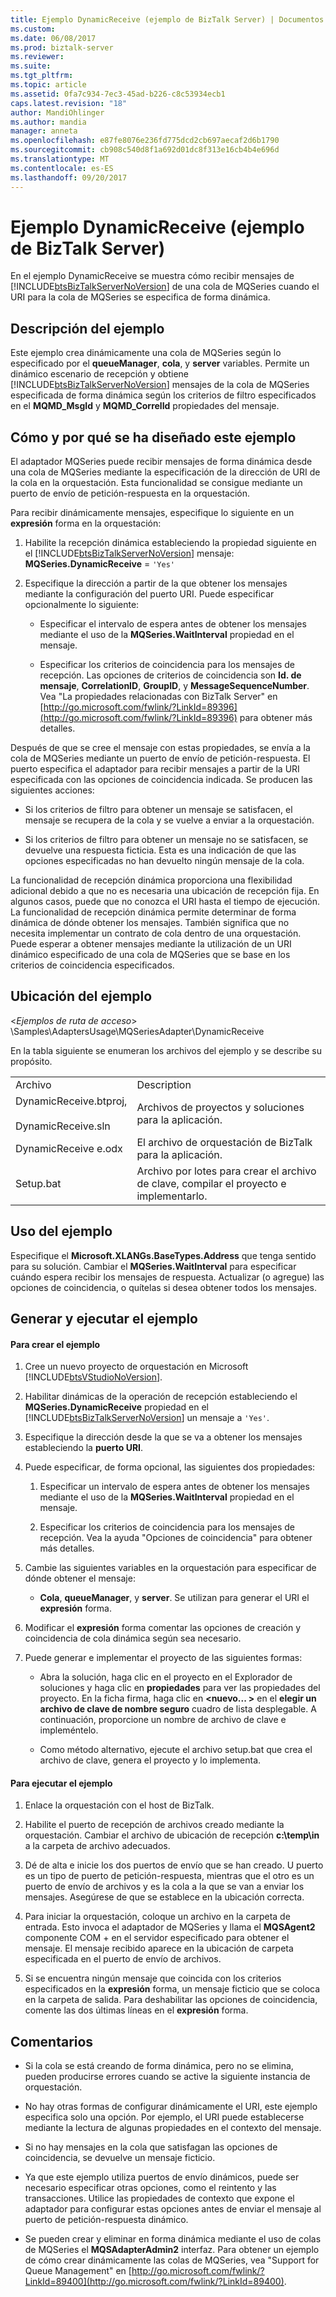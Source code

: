 ```yaml
---
title: Ejemplo DynamicReceive (ejemplo de BizTalk Server) | Documentos de Microsoft
ms.custom: 
ms.date: 06/08/2017
ms.prod: biztalk-server
ms.reviewer: 
ms.suite: 
ms.tgt_pltfrm: 
ms.topic: article
ms.assetid: 0fa7c934-7ec3-45ad-b226-c8c53934ecb1
caps.latest.revision: "18"
author: MandiOhlinger
ms.author: mandia
manager: anneta
ms.openlocfilehash: e87fe8076e236fd775dcd2cb697aecaf2d6b1790
ms.sourcegitcommit: cb908c540d8f1a692d01dc8f313e16cb4b4e696d
ms.translationtype: MT
ms.contentlocale: es-ES
ms.lasthandoff: 09/20/2017
---
```

# <a name="dynamicreceive-sample-biztalk-server-sample"></a>Ejemplo DynamicReceive (ejemplo de BizTalk Server)
En el ejemplo DynamicReceive se muestra cómo recibir mensajes de [!INCLUDE[btsBizTalkServerNoVersion](../includes/btsbiztalkservernoversion-md.md)] de una cola de MQSeries cuando el URI para la cola de MQSeries se especifica de forma dinámica.  
  
## <a name="what-this-sample-does"></a>Descripción del ejemplo  
 Este ejemplo crea dinámicamente una cola de MQSeries según lo especificado por el **queueManager**, **cola**, y **server** variables. Permite un dinámico escenario de recepción y obtiene [!INCLUDE[btsBizTalkServerNoVersion](../includes/btsbiztalkservernoversion-md.md)] mensajes de la cola de MQSeries especificada de forma dinámica según los criterios de filtro especificados en el **MQMD_MsgId** y **MQMD_CorrelId** propiedades del mensaje.  
  
## <a name="how-this-sample-was-designed-and-why"></a>Cómo y por qué se ha diseñado este ejemplo  
 El adaptador MQSeries puede recibir mensajes de forma dinámica desde una cola de MQSeries mediante la especificación de la dirección de URI de la cola en la orquestación. Esta funcionalidad se consigue mediante un puerto de envío de petición-respuesta en la orquestación.  
  
 Para recibir dinámicamente mensajes, especifique lo siguiente en un **expresión** forma en la orquestación:  
  
1.  Habilite la recepción dinámica estableciendo la propiedad siguiente en el [!INCLUDE[btsBizTalkServerNoVersion](../includes/btsbiztalkservernoversion-md.md)] mensaje: **MQSeries.DynamicReceive** = `'Yes'`  
  
2.  Especifique la dirección a partir de la que obtener los mensajes mediante la configuración del puerto URI. Puede especificar opcionalmente lo siguiente:  
  
    -   Especificar el intervalo de espera antes de obtener los mensajes mediante el uso de la **MQSeries.WaitInterval** propiedad en el mensaje.  
  
    -   Especificar los criterios de coincidencia para los mensajes de recepción. Las opciones de criterios de coincidencia son **Id. de mensaje**, **CorrelationID**, **GroupID**, y **MessageSequenceNumber**. Vea "La propiedades relacionadas con BizTalk Server" en [http://go.microsoft.com/fwlink/?LinkId=89396](http://go.microsoft.com/fwlink/?LinkId=89396) para obtener más detalles.  
  
 Después de que se cree el mensaje con estas propiedades, se envía a la cola de MQSeries mediante un puerto de envío de petición-respuesta. El puerto especifica el adaptador para recibir mensajes a partir de la URI especificada con las opciones de coincidencia indicada. Se producen las siguientes acciones:  
  
-   Si los criterios de filtro para obtener un mensaje se satisfacen, el mensaje se recupera de la cola y se vuelve a enviar a la orquestación.  
  
-   Si los criterios de filtro para obtener un mensaje no se satisfacen, se devuelve una respuesta ficticia. Esta es una indicación de que las opciones especificadas no han devuelto ningún mensaje de la cola.  
  
 La funcionalidad de recepción dinámica proporciona una flexibilidad adicional debido a que no es necesaria una ubicación de recepción fija. En algunos casos, puede que no conozca el URI hasta el tiempo de ejecución. La funcionalidad de recepción dinámica permite determinar de forma dinámica de dónde obtener los mensajes. También significa que no necesita implementar un contrato de cola dentro de una orquestación.  Puede esperar a obtener mensajes mediante la utilización de un URI dinámico especificado de una cola de MQSeries que se base en los criterios de coincidencia especificados.  
  
## <a name="where-to-find-this-sample"></a>Ubicación del ejemplo  
 \<*Ejemplos de ruta de acceso*> \Samples\AdaptersUsage\MQSeriesAdapter\DynamicReceive  
  
 En la tabla siguiente se enumeran los archivos del ejemplo y se describe su propósito.  
  
|||  
|-|-|  
|Archivo|Description|  
|DynamicReceive.btproj,<br /><br /> DynamicReceive.sln|Archivos de proyectos y soluciones para la aplicación.|  
|DynamicReceive e.odx|El archivo de orquestación de BizTalk para la aplicación.|  
|Setup.bat|Archivo por lotes para crear el archivo de clave, compilar el proyecto e implementarlo.|  
  
## <a name="how-to-use-this-sample"></a>Uso del ejemplo  
 Especifique el **Microsoft.XLANGs.BaseTypes.Address** que tenga sentido para su solución. Cambiar el **MQSeries.WaitInterval** para especificar cuándo espera recibir los mensajes de respuesta. Actualizar (o agregue) las opciones de coincidencia, o quítelas si desea obtener todos los mensajes.  
  
## <a name="building-and-running-the-sample"></a>Generar y ejecutar el ejemplo  
  
#### <a name="to-create-the-sample"></a>Para crear el ejemplo  
  
1.  Cree un nuevo proyecto de orquestación en Microsoft [!INCLUDE[btsVStudioNoVersion](../includes/btsvstudionoversion-md.md)].  
  
2.  Habilitar dinámicas de la operación de recepción estableciendo el **MQSeries.DynamicReceive** propiedad en el [!INCLUDE[btsBizTalkServerNoVersion](../includes/btsbiztalkservernoversion-md.md)] un mensaje a `'Yes'`.  
  
3.  Especifique la dirección desde la que se va a obtener los mensajes estableciendo la **puerto URI**.  
  
4.  Puede especificar, de forma opcional, las siguientes dos propiedades:  
  
    1.  Especificar un intervalo de espera antes de obtener los mensajes mediante el uso de la **MQSeries.WaitInterval** propiedad en el mensaje.  
  
    2.  Especificar los criterios de coincidencia para los mensajes de recepción. Vea la ayuda "Opciones de coincidencia" para obtener más detalles.  
  
5.  Cambie las siguientes variables en la orquestación para especificar de dónde obtener el mensaje:  
  
    -   **Cola**, **queueManager**, y **server**. Se utilizan para generar el URI el **expresión** forma.  
  
6.  Modificar el **expresión** forma comentar las opciones de creación y coincidencia de cola dinámica según sea necesario.  
  
7.  Puede generar e implementar el proyecto de las siguientes formas:  
  
    -   Abra la solución, haga clic en el proyecto en el Explorador de soluciones y haga clic en **propiedades** para ver las propiedades del proyecto. En la ficha firma, haga clic en  **\<nuevo... >** en el **elegir un archivo de clave de nombre seguro** cuadro de lista desplegable. A continuación, proporcione un nombre de archivo de clave e impleméntelo.  
  
    -   Como método alternativo, ejecute el archivo setup.bat que crea el archivo de clave, genera el proyecto y lo implementa.  
  
#### <a name="to-run-the-sample"></a>Para ejecutar el ejemplo  
  
1.  Enlace la orquestación con el host de BizTalk.  
  
2.  Habilite el puerto de recepción de archivos creado mediante la orquestación. Cambiar el archivo de ubicación de recepción **c:\temp\in** a la carpeta de archivo adecuados.  
  
3.  Dé de alta e inicie los dos puertos de envío que se han creado.  U puerto es un tipo de puerto de petición-respuesta, mientras que el otro es un puerto de envío de archivos y es la cola a la que se van a enviar los mensajes. Asegúrese de que se establece en la ubicación correcta.  
  
4.  Para iniciar la orquestación, coloque un archivo en la carpeta de entrada. Esto invoca el adaptador de MQSeries y llama el **MQSAgent2** componente COM + en el servidor especificado para obtener el mensaje. El mensaje recibido aparece en la ubicación de carpeta especificada en el puerto de envío de archivos.  
  
5.  Si se encuentra ningún mensaje que coincida con los criterios especificados en la **expresión** forma, un mensaje ficticio que se coloca en la carpeta de salida. Para deshabilitar las opciones de coincidencia, comente las dos últimas líneas en el **expresión** forma.  
  
## <a name="comments"></a>Comentarios  
  
-   Si la cola se está creando de forma dinámica, pero no se elimina, pueden producirse errores cuando se active la siguiente instancia de orquestación.  
  
-   No hay otras formas de configurar dinámicamente el URI, este ejemplo especifica solo una opción. Por ejemplo, el URI puede establecerse mediante la lectura de algunas propiedades en el contexto del mensaje.  
  
-   Si no hay mensajes en la cola que satisfagan las opciones de coincidencia, se devuelve un mensaje ficticio.  
  
-   Ya que este ejemplo utiliza puertos de envío dinámicos, puede ser necesario especificar otras opciones, como el reintento y las transacciones. Utilice las propiedades de contexto que expone el adaptador para configurar estas opciones antes de enviar el mensaje al puerto de petición-respuesta dinámico.  
  
-   Se pueden crear y eliminar en forma dinámica mediante el uso de colas de MQSeries el **MQSAdapterAdmin2** interfaz. Para obtener un ejemplo de cómo crear dinámicamente las colas de MQSeries, vea "Support for Queue Management" en [http://go.microsoft.com/fwlink/?LinkId=89400](http://go.microsoft.com/fwlink/?LinkId=89400).